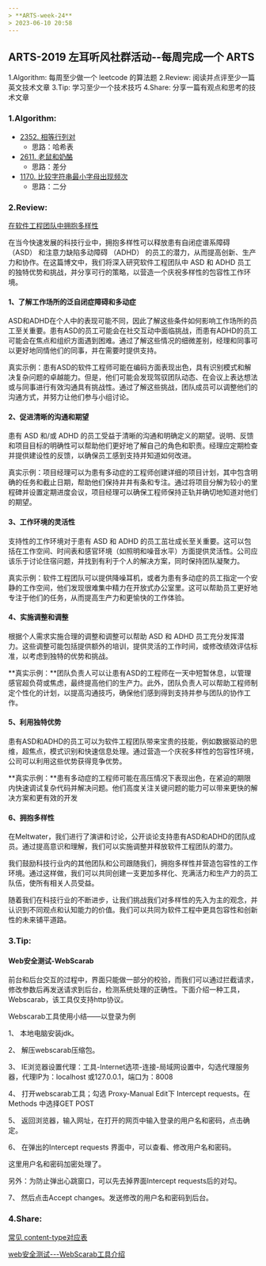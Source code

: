 ```yaml
---
> **ARTS-week-24**
> 2023-06-10 20:58
---
```



## ARTS-2019 左耳听风社群活动--每周完成一个 ARTS
1.Algorithm: 每周至少做一个 leetcode 的算法题
2.Review: 阅读并点评至少一篇英文技术文章
3.Tip: 学习至少一个技术技巧
4.Share: 分享一篇有观点和思考的技术文章

### 1.Algorithm:

- [2352. 相等行列对](https://leetcode.cn/submissions/detail/437942497/)  
    + 思路：哈希表
- [2611. 老鼠和奶酪](https://leetcode.cn/submissions/detail/438210004/)  
    + 思路：差分
- [1170. 比较字符串最小字母出现频次](https://leetcode.cn/submissions/detail/438946399/)  
    + 思路：二分

### 2.Review:

[在软件工程团队中拥抱多样性](https://underthehood.meltwater.com/blog/2023/05/30/embracing-neurodiversity-in-software-engineering-teams/)

在当今快速发展的科技行业中，拥抱多样性可以释放患有自闭症谱系障碍 （ASD） 和注意力缺陷多动障碍 （ADHD） 的员工的潜力，从而提高创新、生产力和协作。在这篇博文中，我们将深入研究软件工程团队中 ASD 和 ADHD 员工的独特优势和挑战，并分享可行的策略，以营造一个庆祝多样性的包容性工作环境。

#### 1、了解工作场所的泛自闭症障碍和多动症

ASD和ADHD在个人中的表现可能不同，因此了解这些条件如何影响工作场所的员工至关重要。患有ASD的员工可能会在社交互动中面临挑战，而患有ADHD的员工可能会在焦点和组织方面遇到困难。通过了解这些情况的细微差别，经理和同事可以更好地同情他们的同事，并在需要时提供支持。

真实示例：患有ASD的软件工程师可能在编码方面表现出色，具有识别模式和解决复杂问题的卓越能力。但是，他们可能会发现驾驭团队动态、在会议上表达想法或与同事进行有效沟通具有挑战性。通过了解这些挑战，团队成员可以调整他们的沟通方式，并努力让他们参与小组讨论。


#### 2、促进清晰的沟通和期望

患有 ASD 和/或 ADHD 的员工受益于清晰的沟通和明确定义的期望。说明、反馈和项目目标的明确性可以帮助他们更好地了解自己的角色和职责。经理应定期检查并提供建设性的反馈，以确保员工感到支持并知道如何改进。

真实示例：项目经理可以为患有多动症的工程师创建详细的项目计划，其中包含明确的任务和截止日期，帮助他们保持井井有条和专注。通过将项目分解为较小的里程碑并设置定期进度会议，项目经理可以确保工程师保持正轨并确切地知道对他们的期望。

#### 3、工作环境的灵活性

支持性的工作环境对于患有 ASD 和 ADHD 的员工茁壮成长至关重要。这可以包括在工作空间、时间表和感官环境（如照明和噪音水平）方面提供灵活性。公司应该乐于讨论住宿问题，并找到有利于个人的解决方案，同时保持团队凝聚力。

真实示例：软件工程团队可以提供降噪耳机，或者为患有多动症的员工指定一个安静的工作空间，他们发现很难集中精力在开放式办公室里。这可以帮助员工更好地专注于他们的任务，从而提高生产力和更愉快的工作体验。

#### 4、实施调整和调整

根据个人需求实施合理的调整和调整可以帮助 ASD 和 ADHD 员工充分发挥潜力。这些调整可能包括提供额外的培训，提供灵活的工作时间，或修改绩效评估标准，以考虑到独特的优势和挑战。

**真实示例：**团队负责人可以让患有ASD的工程师在一天中短暂休息，以管理感官超负荷或焦虑，最终提高他们的生产力。此外，团队负责人可以帮助工程师制定个性化的计划，以提高沟通技巧，确保他们感到得到支持并参与团队的协作工作。

#### 5、利用独特优势

患有ASD和ADHD的员工可以为软件工程团队带来宝贵的技能，例如数据驱动的思维，超焦点，模式识别和快速信息处理。通过营造一个庆祝多样性的包容性环境，公司可以利用这些优势获得竞争优势。

**真实示例：**患有多动症的工程师可能在高压情况下表现出色，在紧迫的期限内快速调试复杂代码并解决问题。他们高度关注关键问题的能力可以带来更快的解决方案和更有效的开发

#### 6、拥抱多样性

在Meltwater，我们进行了演讲和讨论，公开谈论支持患有ASD和ADHD的团队成员。通过提高意识和理解，我们可以实施调整并释放软件工程团队的潜力。

我们鼓励科技行业内的其他团队和公司跟随我们，拥抱多样性并营造包容性的工作环境。通过这样做，我们可以共同创建一支更加多样化、充满活力和生产力的员工队伍，使所有相关人员受益。

随着我们在科技行业的不断进步，让我们挑战我们对多样性的先入为主的观念，并认识到不同观点和认知能力的价值。我们可以共同为软件工程中更具包容性和创新性的未来铺平道路。

### 3.Tip:

#### Web安全测试-WebScarab

前台和后台交互的过程中，界面只能做一部分的校验，而我们可以通过拦截请求，修改参数后再发送请求到后台，检测系统处理的正确性。下面介绍一种工具，Webscarab，该工具仅支持http协议。

Webscarab工具使用小结——以登录为例

1、 本地电脑安装jdk。

2、 解压webscarab压缩包。

3、 IE浏览器设置代理：工具-Internet选项-连接-局域网设置中，勾选代理服务器，代理IP为：localhost 或127.0.0.1，端口为：8008

[](./images/ARTS-week-24-1.png)

4、 打开webscarab工具；勾选 Proxy-Manual Edit下 Intercept requests。在Methods 中选择GET POST

[](./images/ARTS-week-24-2.png)

5、 返回浏览器，输入网址，在打开的网页中输入登录的用户名和密码，点击确定。

6、 在弹出的Intercept requests 界面中，可以查看、修改用户名和密码。

这里用户名和密码加密处理了。

另外：为防止弹出心跳窗口，可以先去掉界面Intercept requests后的对勾。

7、 然后点击Accept changes。发送修改的用户名和密码到后台。

[](./images/ARTS-week-24-3.png)

### 4.Share:

[常见 content-type对应表](https://blog.csdn.net/xiaoyu19910321/article/details/79279364)

[web安全测试---WebScarab工具介绍](https://www.cnblogs.com/trhimily/p/3897692.html)